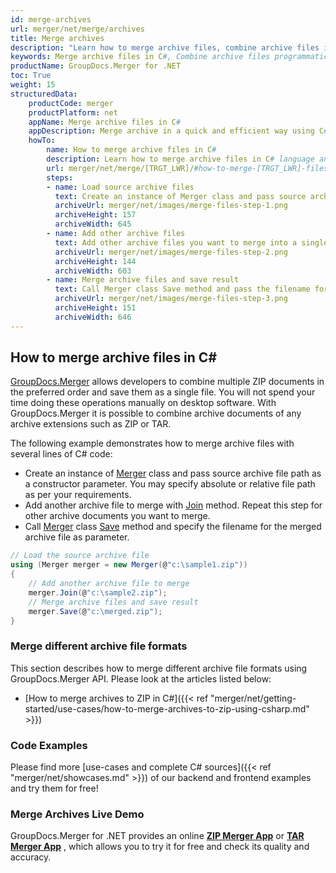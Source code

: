 ```yaml
---
id: merge-archives
url: merger/net/merge/archives
title: Merge archives
description: "Learn how to merge archive files, combine archive files into one file programmatically in C# language using GroupDocs.Merger for .NET library."
keywords: Merge archive files in C#, Combine archive files programmatically
productName: GroupDocs.Merger for .NET
toc: True
weight: 15
structuredData:
    productCode: merger
    productPlatform: net
    appName: Merge archive files in C#
    appDescription: Merge archive in a quick and efficient way using C# language and GroupDocs.Merger for .NET API, without the use of any third-party software like Microsoft or Open Office.
    howTo:
        name: How to merge archive files in C# 
        description: Learn how to merge archive files in C# language and GroupDocs.Merger for .NET API, without the use of any third-party software like Microsoft or Open Office.
        url: merger/net/merge/[TRGT_LWR]/#how-to-merge-[TRGT_LWR]-files-in-c
        steps:
        - name: Load source archive files 
          text: Create an instance of Merger class and pass source archive file path as a constructor parameter. You may specify absolute or relative file path as per your requirements. 
          archiveUrl: merger/net/images/merge-files-step-1.png
          archiveHeight: 157
          archiveWidth: 645
        - name: Add other archive files
          text: Add other archive files you want to merge into a single document with Join method of Merger class.
          archiveUrl: merger/net/images/merge-files-step-2.png
          archiveHeight: 144
          archiveWidth: 603
        - name: Merge archive files and save result 
          text: Call Merger class Save method and pass the filename for the resultant archive file as parameter.
          archiveUrl: merger/net/images/merge-files-step-3.png
          archiveHeight: 151
          archiveWidth: 646
---
```


## How to merge archive files in C\#

[GroupDocs.Merger](https://products.groupdocs.com/merger/net) allows developers to combine multiple ZIP documents in the preferred order and save them as a single file. You will not spend your time doing these operations manually on desktop software.
 With GroupDocs.Merger it is possible to combine archive documents of any archive extensions such as ZIP or TAR.

The following example demonstrates how to merge archive files with several lines of C# code:

* Create an instance of [Merger](https://reference.groupdocs.com/merger/net/groupdocs.merger/merger) class and pass source archive file path as a constructor parameter. You may specify absolute or relative file path as per your requirements.
* Add another archive file to merge with [Join](https://reference.groupdocs.com/merger/net/groupdocs.merger/merger/join) method. Repeat this step for other archive documents you want to merge.
* Call [Merger](https://reference.groupdocs.com/merger/net/groupdocs.merger/merger) class [Save](https://reference.groupdocs.com/merger/net/groupdocs.merger/merger/save) method and specify the filename for the merged archive file as parameter.

```csharp
// Load the source archive file
using (Merger merger = new Merger(@"c:\sample1.zip"))
{
    // Add another archive file to merge
    merger.Join(@"c:\sample2.zip");
    // Merge archive files and save result
    merger.Save(@"c:\merged.zip");
}
```

### Merge different archive file formats

This section describes how to merge different archive file formats using GroupDocs.Merger API. Please look at the articles listed below:

* [How to merge archives to ZIP in C\#]({{< ref "merger/net/getting-started/use-cases/how-to-merge-archives-to-zip-using-csharp.md" >}})

### Code Examples

Please find more [use-cases and complete C# sources]({{< ref "merger/net/showcases.md" >}}) of our backend and frontend examples and try them for free!

### Merge Archives Live Demo

GroupDocs.Merger for .NET provides an online [**ZIP Merger App**](https://products.groupdocs.app/merger/zip) or  [**TAR Merger App**](https://products.groupdocs.app/merger/tar) , which allows you to try it for free and check its quality and accuracy.